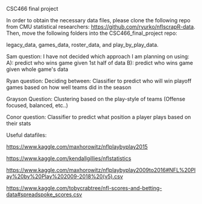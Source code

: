 CSC466 final project

In order to obtain the necessary data files, please clone the following repo from CMU statistical researchers: https://github.com/ryurko/nflscrapR-data. Then, move the following folders into the CSC466_final_project repo:

legacy_data, games_data, roster_data, and play_by_play_data.


 Sam question: I have not decided which approach I am planning on using: 
 A): predict who wins game given 1st half of data
 B): predict who wins game given whole game's data

Ryan question: Deciding between:
 Classifier to predict who will win playoff games based on how well teams did in the season
 
Grayson Question:
 Clustering based on the play-style of teams (Offense focused, balanced, etc..)
 
Conor question:
 Classifier to predict what position a player plays based on their stats


 
 Useful datafiles: 
 
 https://www.kaggle.com/maxhorowitz/nflplaybyplay2015
 
 https://www.kaggle.com/kendallgillies/nflstatistics
 
 https://www.kaggle.com/maxhorowitz/nflplaybyplay2009to2016#NFL%20Play%20by%20Play%202009-2018%20(v5).csv
 
 https://www.kaggle.com/tobycrabtree/nfl-scores-and-betting-data#spreadspoke_scores.csv
